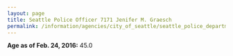 ```yaml
---
layout: page
title: Seattle Police Officer 7171 Jenifer M. Graesch
permalink: /information/agencies/city_of_seattle/seattle_police_department/copbook/7171/
---
```


**Age as of Feb. 24, 2016:** 45.0
